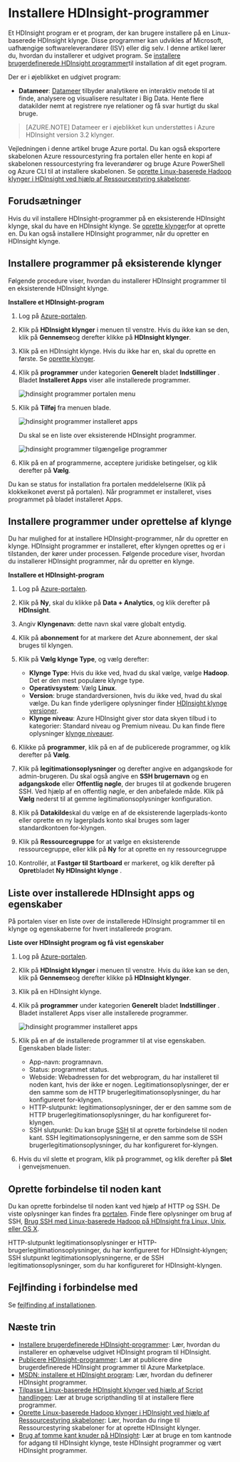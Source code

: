 <properties
    pageTitle="Installere Hadoop-programmer på HDInsight | Microsoft Azure"
    description="Lær, hvordan du installerer HDInsight programmer på HDInsight programmer."
    services="hdinsight"
    documentationCenter=""
    authors="mumian"
    manager="jhubbard"
    editor="cgronlun"
    tags="azure-portal"/>

<tags
    ms.service="hdinsight"
    ms.devlang="na"
    ms.topic="hero-article"
    ms.tgt_pltfrm="na"
    ms.workload="big-data"
    ms.date="09/14/2016"
    ms.author="jgao"/>

# <a name="install-hdinsight-applications"></a>Installere HDInsight-programmer

Et HDInsight program er et program, der kan brugere installere på en Linux-baserede HDInsight klynge. Disse programmer kan udvikles af Microsoft, uafhængige softwareleverandører (ISV) eller dig selv. I denne artikel lærer du, hvordan du installerer et udgivet program. Se [installere brugerdefinerede HDInsight programmer](hdinsight-apps-install-custom-applications.md)til installation af dit eget program. 

Der er i øjeblikket en udgivet program:

- **Datameer**: [Datameer](http://www.datameer.com/documentation/display/DAS50/Home?ls=Partners&lsd=Microsoft&c=Partners&cd=Microsoft) tilbyder analytikere en interaktiv metode til at finde, analysere og visualisere resultater i Big Data. Hente flere datakilder nemt at registrere nye relationer og få svar hurtigt du skal bruge.

>[AZURE.NOTE] Datameer er i øjeblikket kun understøttes i Azure HDInsight version 3.2 klynger.

Vejledningen i denne artikel bruge Azure portal. Du kan også eksportere skabelonen Azure ressourcestyring fra portalen eller hente en kopi af skabelonen ressourcestyring fra leverandører og bruge Azure PowerShell og Azure CLI til at installere skabelonen.  Se [oprette Linux-baserede Hadoop klynger i HDInsight ved hjælp af Ressourcestyring skabeloner](hdinsight-hadoop-create-linux-clusters-arm-templates.md).

## <a name="prerequisites"></a>Forudsætninger

Hvis du vil installere HDInsight-programmer på en eksisterende HDInsight klynge, skal du have en HDInsight klynge. Se [oprette klynger](hdinsight-hadoop-linux-tutorial-get-started.md#create-cluster)for at oprette en. Du kan også installere HDInsight programmer, når du opretter en HDInsight klynge.

## <a name="install-applications-to-existing-clusters"></a>Installere programmer på eksisterende klynger

Følgende procedure viser, hvordan du installerer HDInsight programmer til en eksisterende HDInsight klynge.

**Installere et HDInsight-program**

1. Log på [Azure-portalen](https://portal.azure.com).
2. Klik på **HDInsight klynger** i menuen til venstre.  Hvis du ikke kan se den, klik på **Gennemse**og derefter klikke på **HDInsight klynger**.
3. Klik på en HDInsight klynge.  Hvis du ikke har en, skal du oprette en første.  Se [oprette klynger](hdinsight-hadoop-linux-tutorial-get-started.md#create-cluster).
4. Klik på **programmer** under kategorien **Generelt** bladet **Indstillinger** . Bladet **Installeret Apps** viser alle installerede programmer. 

    ![hdinsight programmer portalen menu](./media/hdinsight-apps-install-applications/hdinsight-apps-portal-menu.png)

5. Klik på **Tilføj** fra menuen blade. 

    ![hdinsight programmer installeret apps](./media/hdinsight-apps-install-applications/hdinsight-apps-installed-apps.png)

    Du skal se en liste over eksisterende HDInsight programmer.

    ![hdinsight programmer tilgængelige programmer](./media/hdinsight-apps-install-applications/hdinsight-apps-list.png)

6. Klik på en af programmerne, acceptere juridiske betingelser, og klik derefter på **Vælg**.

Du kan se status for installation fra portalen meddelelserne (Klik på klokkeikonet øverst på portalen). Når programmet er installeret, vises programmet på bladet installeret Apps.

## <a name="install-applications-during-cluster-creation"></a>Installere programmer under oprettelse af klynge

Du har mulighed for at installere HDInsight-programmer, når du opretter en klynge. HDInsight programmer er installeret, efter klyngen oprettes og er i tilstanden, der kører under processen. Følgende procedure viser, hvordan du installerer HDInsight programmer, når du opretter en klynge.

**Installere et HDInsight-program**

1. Log på [Azure-portalen](https://portal.azure.com).
2. Klik på **Ny**, skal du klikke på **Data + Analytics**, og klik derefter på **HDInsight**.
3. Angiv **Klyngenavn**: dette navn skal være globalt entydig.
4. Klik på **abonnement** for at markere det Azure abonnement, der skal bruges til klyngen.
5. Klik på **Vælg klynge Type**, og vælg derefter:

    - **Klynge Type**: Hvis du ikke ved, hvad du skal vælge, vælge **Hadoop**. Det er den mest populære klynge type.
    - **Operativsystem**: Vælg **Linux**.
    - **Version**: bruge standardversionen, hvis du ikke ved, hvad du skal vælge. Du kan finde yderligere oplysninger finder [HDInsight klynge versioner](hdinsight-component-versioning.md).
    - **Klynge niveau**: Azure HDInsight giver stor data skyen tilbud i to kategorier: Standard niveau og Premium niveau. Du kan finde flere oplysninger [klynge niveauer](hdinsight-hadoop-provision-linux-clusters.md#cluster-tiers).
6. Klikke på **programmer**, klik på en af de publicerede programmer, og klik derefter på **Vælg**.
6. Klik på **legitimationsoplysninger** og derefter angive en adgangskode for admin-brugeren. Du skal også angive en **SSH brugernavn** og en **adgangskode** eller **Offentlig nøgle**, der bruges til at godkende brugeren SSH. Ved hjælp af en offentlig nøgle, er den anbefalede måde. Klik på **Vælg** nederst til at gemme legitimationsoplysninger konfiguration.
8. Klik på **Datakilde**skal du vælge en af de eksisterende lagerplads-konto eller oprette en ny lagerplads konto skal bruges som lager standardkontoen for-klyngen.
9. Klik på **Ressourcegruppe** for at vælge en eksisterende ressourcegruppe, eller klik på **Ny** for at oprette en ny ressourcegruppe

10. Kontrollér, at **Fastgør til Startboard** er markeret, og klik derefter på **Opret**bladet **Ny HDInsight klynge** . 

## <a name="list-installed-hdinsight-apps-and-properties"></a>Liste over installerede HDInsight apps og egenskaber

På portalen viser en liste over de installerede HDInsight programmer til en klynge og egenskaberne for hvert installerede program.

**Liste over HDInsight program og få vist egenskaber**

1. Log på [Azure-portalen](https://portal.azure.com).
2. Klik på **HDInsight klynger** i menuen til venstre.  Hvis du ikke kan se den, klik på **Gennemse**og derefter klikke på **HDInsight klynger**.
3. Klik på en HDInsight klynge.
4. Klik på **programmer** under kategorien **Generelt** bladet **Indstillinger** . Bladet installeret Apps viser alle installerede programmer. 

    ![hdinsight programmer installeret apps](./media/hdinsight-apps-install-applications/hdinsight-apps-installed-apps-with-apps.png)

5. Klik på en af de installerede programmer til at vise egenskaben. Egenskaben blade lister:

    - App-navn: programnavn.
    - Status: programmet status. 
    - Webside: Webadressen for det webprogram, du har installeret til noden kant, hvis der ikke er nogen. Legitimationsoplysninger, der er den samme som de HTTP brugerlegitimationsoplysninger, du har konfigureret for-klyngen.
    - HTTP-slutpunkt: legitimationsoplysninger, der er den samme som de HTTP brugerlegitimationsoplysninger, du har konfigureret for-klyngen. 
    - SSH slutpunkt: Du kan bruge [SSH](hdinsight-hadoop-linux-use-ssh-unix.md) til at oprette forbindelse til noden kant. SSH legitimationsoplysningerne, er den samme som de SSH brugerlegitimationsoplysninger, du har konfigureret for-klyngen.

6. Hvis du vil slette et program, klik på programmet, og klik derefter på **Slet** i genvejsmenuen.

## <a name="connect-to-the-edge-node"></a>Oprette forbindelse til noden kant

Du kan oprette forbindelse til noden kant ved hjælp af HTTP og SSH. De viste oplysninger kan findes fra [portalen](#list-installed-hdinsight-apps-and-properties). Finde flere oplysninger om brug af SSH, [Brug SSH med Linux-baserede Hadoop på HDInsight fra Linux, Unix, eller OS X](hdinsight-hadoop-linux-use-ssh-unix.md). 

HTTP-slutpunkt legitimationsoplysninger er HTTP-brugerlegitimationsoplysninger, du har konfigureret for HDInsight-klyngen; SSH slutpunkt legitimationsoplysningerne, er de SSH legitimationsoplysninger, som du har konfigureret for HDInsight-klyngen.

## <a name="troubleshoot"></a>Fejlfinding i forbindelse med

Se [fejlfinding af installationen](hdinsight-apps-install-custom-applications.md#troubleshoot-the-installation).

## <a name="next-steps"></a>Næste trin

- [Installere brugerdefinerede HDInsight-programmer](hdinsight-apps-install-custom-applications.md): Lær, hvordan du installerer en ophævelse udgivet HDInsight program til HDInsight.
- [Publicere HDInsight-programmer](hdinsight-apps-publish-applications.md): Lær at publicere dine brugerdefinerede HDInsight programmer til Azure Marketplace.
- [MSDN: installere et HDInsight program](https://msdn.microsoft.com/library/mt706515.aspx): Lær, hvordan du definerer HDInsight programmer.
- [Tilpasse Linux-baserede HDInsight klynger ved hjælp af Script handlingen](hdinsight-hadoop-customize-cluster-linux.md): Lær at bruge scripthandling til at installere flere programmer.
- [Oprette Linux-baserede Hadoop klynger i HDInsight ved hjælp af Ressourcestyring skabeloner](hdinsight-hadoop-create-linux-clusters-arm-templates.md): Lær, hvordan du ringe til Ressourcestyring skabeloner for at oprette HDInsight klynger.
- [Brug af tomme kant knuder på HDInsight](hdinsight-apps-use-edge-node.md): Lær at bruge en tom kantnode for adgang til HDInsight klynge, teste HDInsight programmer og vært HDInsight programmer.


